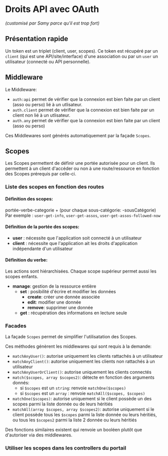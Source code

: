 # Droits API avec OAuth
*(customisé par Samy parce qu'il est trop fort)*

## Présentation rapide

Un token est un triplet (client, user, scopes). Ce token est récupéré par un `client` (qui est une API/site/interface) d'une association ou par un `user` un utilisateur (connecté ou API personnelle).

## Middleware

Le Middleware:
- `auth:api` permet de vérifier que la connexion est bien faite par un client (asso ou perso) lié à un utlisateur.
- `auth.client` permet de vérifier que la connexion est bien faite par un client non lié à un utlisateur.
- `auth.any` permet de vérifier que la connexion est bien faite par un client (asso ou perso)

Ces Middlewares sont générés automatiquement par la façade `Scopes`.

## Scopes

Les Scopes permettent de définir une portée autorisée pour un client. Ils permettent à un client d'accéder ou non à une route/ressource en fonction des Scopes prérequis par celle-ci.

### Liste des scopes en fonction des routes

#### Définition des scopes:

portée-verbe-categorie + (pour chaque sous-catégorie: -sousCatégorie)
Par exemple : `user-get-info`, `user-get-assos`, `user-get-assos-followed-now`


#### Définition de la portée des scopes:

- **user** : nécessite que l'application soit connecté à un utilisateur
- **client** :  nécessite que l'application ait les droits d'application indépendante d'un utilisateur


#### Définition du verbe:

Les actions sont hiérarchisées. Chaque scope supérieur permet aussi les scopes enfants.
- **manage**:  gestion de la ressource entière
    + **set** :  posibilité d'écrire et modifier les données
        * **create**:  créer une donnée associée
        * **edit**:    modifier une donnée
        * **remove**:  supprimer une donnée
    + **get** :  récupération des informations en lecture seule

### Facades

La façade `Scopes` permet de simplifier l'utilisatation des Scopes.

Ces méthodes génèrent les middlewares qui sont requis à la demande:
- `matchAnyUser()`: autorise uniquement les clients rattachés à un utilisateur
- `matchAnyClient()`: autorise uniquement les clients non rattachés à un utilisateur
- `matchAnyUserOrClient()`: autorise uniquement les clients connectés
- `match($scopes, array $scopes2)`: détecte en fonction des arguments donnés:
  - si `$scopes` est un `string`: renvoie `matchOne($scopes)`
  - si `$scopes` est un `array` : renvoie `matchAll($scopes, $scopes)`
- `matchOne($scopes)`: autorise uniquement si le client possède un des scopes parmi la liste donnée ou de leurs héritiés
- `matchAll(array $scopes, array $scopes2)`: autorise uniquement si le client possède tous les `$scopes` parmi la liste donnée ou leurs héritiés, ou tous les `$scopes2` parmi la liste 2 donnée ou leurs héritiés

Des fonctions similaires existent qui renvoie un booléen plutôt que d'autoriser via des middlewares.

### Utiliser les scopes dans les controllers du portail

